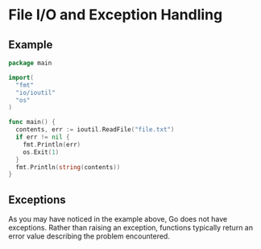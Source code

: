 # File I/O and Exception Handling

## Example
```go
package main

import(
  "fmt"
  "io/ioutil"
  "os"
)

func main() {
  contents, err := ioutil.ReadFile("file.txt")
  if err != nil {
    fmt.Println(err)
    os.Exit(1)
  }
  fmt.Println(string(contents))
}
```

## Exceptions
As you may have noticed in the example above, Go does not have exceptions.
Rather than raising an exception, functions typically return
an error value describing the problem encountered.
